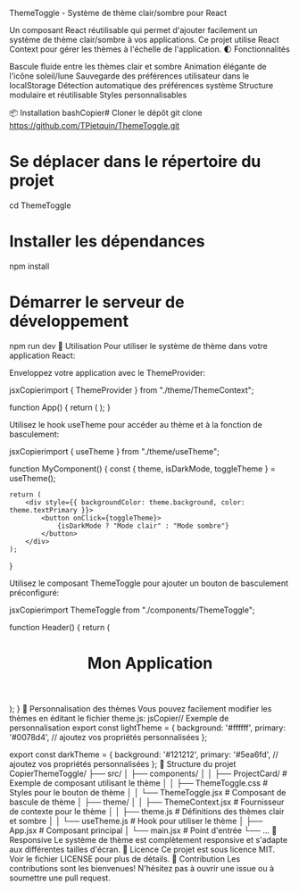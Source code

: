 ThemeToggle - Système de thème clair/sombre pour React

Un composant React réutilisable qui permet d'ajouter facilement un système de thème clair/sombre à vos applications. Ce projet utilise React Context pour gérer les thèmes à l'échelle de l'application.
🌓 Fonctionnalités

Bascule fluide entre les thèmes clair et sombre
Animation élégante de l'icône soleil/lune
Sauvegarde des préférences utilisateur dans le localStorage
Détection automatique des préférences système
Structure modulaire et réutilisable
Styles personnalisables

📦 Installation
bashCopier# Cloner le dépôt
git clone https://github.com/TPietquin/ThemeToggle.git

# Se déplacer dans le répertoire du projet
cd ThemeToggle

# Installer les dépendances
npm install

# Démarrer le serveur de développement
npm run dev
🔧 Utilisation
Pour utiliser le système de thème dans votre application React:

Enveloppez votre application avec le ThemeProvider:

jsxCopierimport { ThemeProvider } from "./theme/ThemeContext";

function App() {
    return (
        <ThemeProvider>
            <YourAppComponents />
        </ThemeProvider>
    );
}

Utilisez le hook useTheme pour accéder au thème et à la fonction de basculement:

jsxCopierimport { useTheme } from "./theme/useTheme";

function MyComponent() {
    const { theme, isDarkMode, toggleTheme } = useTheme();
    
    return (
        <div style={{ backgroundColor: theme.background, color: theme.textPrimary }}>
            <button onClick={toggleTheme}>
                {isDarkMode ? "Mode clair" : "Mode sombre"}
            </button>
        </div>
    );
}

Utilisez le composant ThemeToggle pour ajouter un bouton de basculement préconfiguré:

jsxCopierimport ThemeToggle from "./components/ThemeToggle";

function Header() {
    return (
        <header>
            <h1>Mon Application</h1>
            <ThemeToggle />
        </header>
    );
}
🎨 Personnalisation des thèmes
Vous pouvez facilement modifier les thèmes en éditant le fichier theme.js:
jsCopier// Exemple de personnalisation
export const lightTheme = {
    background: '#ffffff',
    primary: '#0078d4',
    // ajoutez vos propriétés personnalisées
};

export const darkTheme = {
    background: '#121212',
    primary: '#5ea6fd',
    // ajoutez vos propriétés personnalisées
};
📁 Structure du projet
CopierThemeToggle/
├── src/
│   ├── components/
│   │   ├── ProjectCard/       # Exemple de composant utilisant le thème
│   │   ├── ThemeToggle.css    # Styles pour le bouton de thème
│   │   └── ThemeToggle.jsx    # Composant de bascule de thème
│   ├── theme/
│   │   ├── ThemeContext.jsx   # Fournisseur de contexte pour le thème
│   │   ├── theme.js           # Définitions des thèmes clair et sombre
│   │   └── useTheme.js        # Hook pour utiliser le thème
│   ├── App.jsx                # Composant principal
│   └── main.jsx               # Point d'entrée
└── ...
📱 Responsive
Le système de thème est complètement responsive et s'adapte aux différentes tailles d'écran.
📄 Licence
Ce projet est sous licence MIT. Voir le fichier LICENSE pour plus de détails.
🤝 Contribution
Les contributions sont les bienvenues! N'hésitez pas à ouvrir une issue ou à soumettre une pull request.
